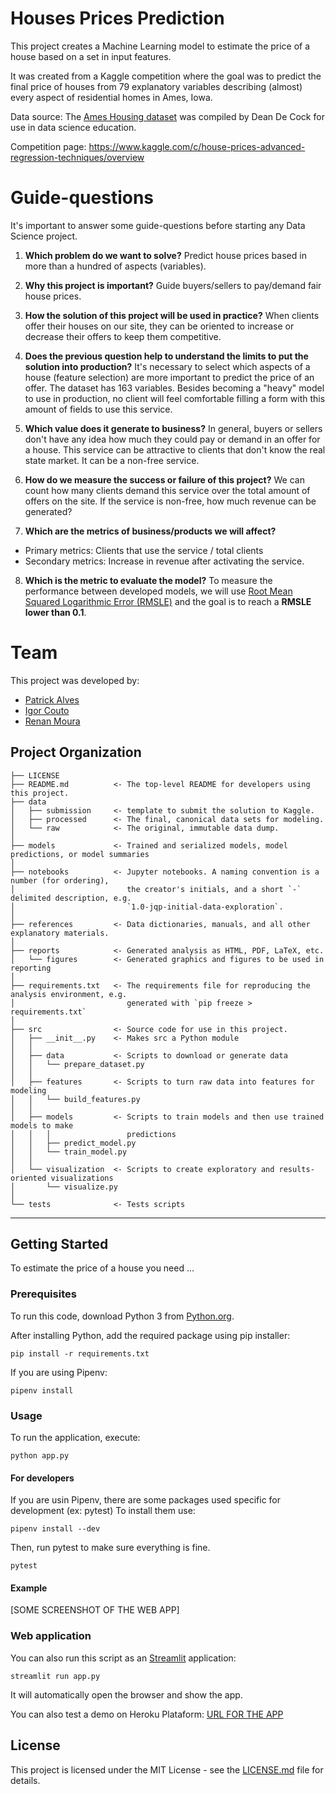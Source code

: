 # Houses Prices Prediction

This project creates a Machine Learning model to estimate the price of a house based on a set in input features.

It was created from a Kaggle competition where the goal was to predict the final price of houses from 79 explanatory variables describing (almost) every aspect of residential homes in Ames, Iowa.

Data source: The [Ames Housing dataset](http://www.amstat.org/publications/jse/v19n3/decock.pdf) was compiled by Dean De Cock for use in data science education.

Competition page: https://www.kaggle.com/c/house-prices-advanced-regression-techniques/overview

# Guide-questions

It's important to answer some guide-questions before starting any Data Science project.

1. **Which problem do we want to solve?** Predict house prices based in more than a hundred of aspects (variables).

2. **Why this project is important?** Guide buyers/sellers to pay/demand fair house prices.

3. **How the solution of this project will be used in practice?** When clients offer their houses on our site, they can be oriented to increase or decrease their offers to keep them competitive.

4. **Does the previous question help to understand the limits to put the solution into production?** It's necessary to select which aspects of a house (feature selection) are more important to predict the price of an offer. The dataset has 163 variables. Besides becoming a "heavy" model to use in production, no client will feel comfortable filling a form with this amount of fields to use this service.

5. **Which value does it generate to business?** In general, buyers or sellers don't have any idea how much they could pay or demand in an offer for a house. This service can be attractive to clients that don't know the real state market. It can be a non-free service.

6. **How do we measure the success or failure of this project?** We can count how many clients demand this service over the total amount of offers on the site. If the service is non-free, how much revenue can be generated?

7. **Which are the metrics of business/products we will affect?**
 - Primary metrics: Clients that use the service / total clients
 - Secondary metrics: Increase in revenue after activating the service.

8. **Which is the metric to evaluate the model?** To measure the performance between developed models, we will use [Root Mean Squared Logarithmic Error (RMSLE)](https://www.kaggle.com/c/ashrae-energy-prediction/discussion/113064) and the goal is to reach a **RMSLE lower than 0.1**.

# Team

This project was developed by:

* [Patrick Alves](https://github.com/cpatrickalves/)
* [Igor Couto](https://github.com/igorccouto)
* [Renan Moura](https://github.com/renanmouraf)


Project Organization
------------

    ├── LICENSE
    ├── README.md          <- The top-level README for developers using this project.
    ├── data
    │   ├── submission     <- template to submit the solution to Kaggle.
    │   ├── processed      <- The final, canonical data sets for modeling.
    │   └── raw            <- The original, immutable data dump.
    │
    ├── models             <- Trained and serialized models, model predictions, or model summaries
    │
    ├── notebooks          <- Jupyter notebooks. A naming convention is a number (for ordering),
    │                         the creator's initials, and a short `-` delimited description, e.g.
    │                         `1.0-jqp-initial-data-exploration`.
    │
    ├── references         <- Data dictionaries, manuals, and all other explanatory materials.
    │
    ├── reports            <- Generated analysis as HTML, PDF, LaTeX, etc.
    │   └── figures        <- Generated graphics and figures to be used in reporting
    │
    ├── requirements.txt   <- The requirements file for reproducing the analysis environment, e.g.
    │                         generated with `pip freeze > requirements.txt`
    │
    ├── src                <- Source code for use in this project.
    │   ├── __init__.py    <- Makes src a Python module
    │   │
    │   ├── data           <- Scripts to download or generate data
    │   │   └── prepare_dataset.py
    │   │
    │   ├── features       <- Scripts to turn raw data into features for modeling
    │   │   └── build_features.py
    │   │
    │   ├── models         <- Scripts to train models and then use trained models to make
    │   │   │                 predictions
    │   │   ├── predict_model.py
    │   │   └── train_model.py
    │   │
    │   └── visualization  <- Scripts to create exploratory and results-oriented visualizations
    │       └── visualize.py
    │
    └── tests              <- Tests scripts

--------

## Getting Started

To estimate the price of a house you need ...


### Prerequisites

To run this code, download Python 3 from [Python.org](https://www.python.org/).

After installing Python, add the required package using pip installer:

```
pip install -r requirements.txt
```

If you are using Pipenv:
```
pipenv install 
```

### Usage

To run the application, execute:
```
python app.py
```

#### For developers

If you are usin Pipenv, there are some packages used specific for development (ex: pytest)
To install them use:
```
pipenv install --dev
```
Then, run pytest to make sure everything is fine.
```
pytest
```



#### Example

[SOME SCREENSHOT OF THE WEB APP]


### Web application

You can also run this script as an [Streamlit](https://www.streamlit.io/) application:
```
streamlit run app.py
```
It will automatically open the browser and show the app.

You can also test a demo on Heroku Plataform: [URL FOR THE APP ](https://)

## License

This project is licensed under the MIT License - see the [LICENSE.md](LICENSE) file for details.

